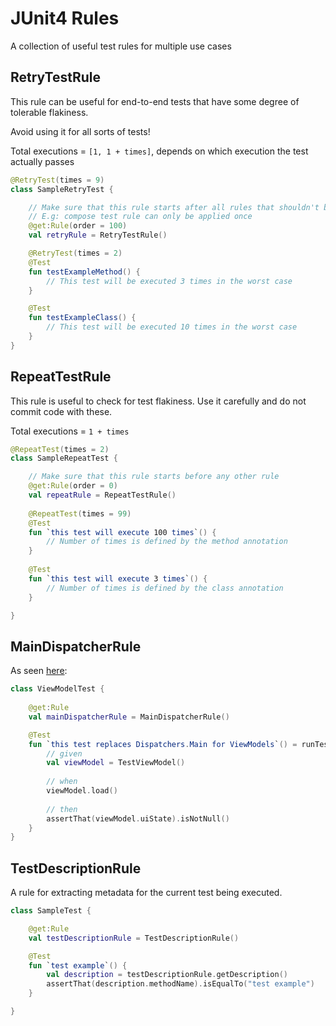 # JUnit4 Rules

A collection of useful test rules for multiple use cases

## RetryTestRule

This rule can be useful for end-to-end tests that have some degree of tolerable flakiness.

Avoid using it for all sorts of tests!

Total executions = `[1, 1 + times]`, depends on which execution the test actually passes

```kotlin linenums="1"
@RetryTest(times = 9)
class SampleRetryTest {

    // Make sure that this rule starts after all rules that shouldn't be repeated
    // E.g: compose test rule can only be applied once
    @get:Rule(order = 100)
    val retryRule = RetryTestRule()

    @RetryTest(times = 2)
    @Test
    fun testExampleMethod() {
        // This test will be executed 3 times in the worst case
    }

    @Test
    fun testExampleClass() {
        // This test will be executed 10 times in the worst case
    }
}
```

## RepeatTestRule

This rule is useful to check for test flakiness. 
Use it carefully and do not commit code with these.

Total executions = `1 + times`

```kotlin linenums="1"
@RepeatTest(times = 2)
class SampleRepeatTest {

    // Make sure that this rule starts before any other rule
    @get:Rule(order = 0)
    val repeatRule = RepeatTestRule()
    
    @RepeatTest(times = 99)
    @Test
    fun `this test will execute 100 times`() {
        // Number of times is defined by the method annotation
    }
    
    @Test
    fun `this test will execute 3 times`() {
        // Number of times is defined by the class annotation
    }

}
```

## MainDispatcherRule

As seen [here](https://developer.android.com/kotlin/coroutines/test#setting-main-dispatcher):

```kotlin linenums="1"
class ViewModelTest {
    
    @get:Rule
    val mainDispatcherRule = MainDispatcherRule()

    @Test
    fun `this test replaces Dispatchers.Main for ViewModels`() = runTest {
        // given
        val viewModel = TestViewModel()
        
        // when
        viewModel.load()
        
        // then
        assertThat(viewModel.uiState).isNotNull()
    }
}
```

## TestDescriptionRule

A rule for extracting metadata for the current test being executed.

```kotlin
class SampleTest {

    @get:Rule
    val testDescriptionRule = TestDescriptionRule()

    @Test
    fun `test example`() {
        val description = testDescriptionRule.getDescription()
        assertThat(description.methodName).isEqualTo("test example")
    }

}

```
